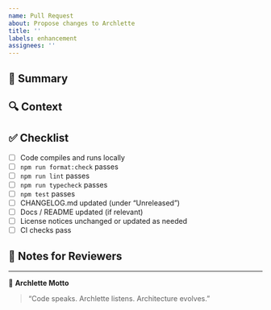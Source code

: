 ```yaml
---
name: Pull Request
about: Propose changes to Archlette
title: ''
labels: enhancement
assignees: ''
---
```


## 🧩 Summary

<!-- What does this PR change or add? -->

## 🔍 Context

<!-- Why is this change needed? What problem does it solve? -->

## ✅ Checklist

- [ ] Code compiles and runs locally
- [ ] `npm run format:check` passes
- [ ] `npm run lint` passes
- [ ] `npm run typecheck` passes
- [ ] `npm test` passes
- [ ] CHANGELOG.md updated (under “Unreleased”)
- [ ] Docs / README updated (if relevant)
- [ ] License notices unchanged or updated as needed
- [ ] CI checks pass

## 🧠 Notes for Reviewers

<!-- Anything reviewers should pay attention to (breaking changes, refactors, etc.) -->

---

🧱 **Archlette Motto**

> “Code speaks. Archlette listens. Architecture evolves.”
